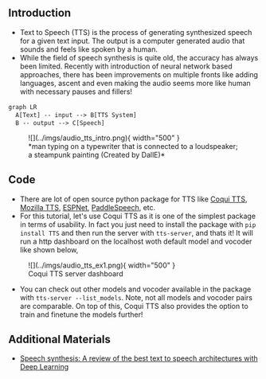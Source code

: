 ## Introduction

- Text to Speech (TTS) is the process of generating synthesized speech for a given text input. The output is a computer generated audio that sounds and feels like spoken by a human. 
- While the field of speech synthesis is quite old, the accuracy has always been limited. Recently with introduction of neural network based approaches, there has been improvements on multiple fronts like adding languages, ascent and even making the audio seems more like human with necessary pauses and fillers!

``` mermaid
graph LR
  A[Text] -- input --> B[TTS System]
  B -- output --> C[Speech]
```

<figure markdown> 
    ![](../imgs/audio_tts_intro.png){ width="500" }
    <figcaption>*man typing on a typewriter that is connected to a loudspeaker; a steampunk painting (Created by DallE)*</figcaption>
</figure>

## Code

- There are lot of open source python package for TTS like [Coqui TTS](https://github.com/coqui-ai/TTS), [Mozilla TTS](https://github.com/mozilla/TTS), [ESPNet](https://github.com/espnet/espnet), [PaddleSpeech](https://github.com/PaddlePaddle/PaddleSpeech), etc.
- For this tutorial, let's use Coqui TTS as it is one of the simplest package in terms of usability. In fact you just need to install the package with `pip install TTS` and then run the server with `tts-server`, and thats it! It will run a http dashboard on the localhost woth default model and vocoder like shown below, 

<figure markdown> 
    ![](../imgs/audio_tts_ex1.png){ width="500" }
    <figcaption>Coqui TTS server dashboard</figcaption>
</figure>

- You can check out other models and vocoder available in the package with `tts-server --list_models`. Note, not all models and vocoder pairs are comparable. On top of this, Coqui TTS also provides the option to train and finetune the models further!
## Additional Materials

- [Speech synthesis: A review of the best text to speech architectures with Deep Learning](https://theaisummer.com/text-to-speech/)